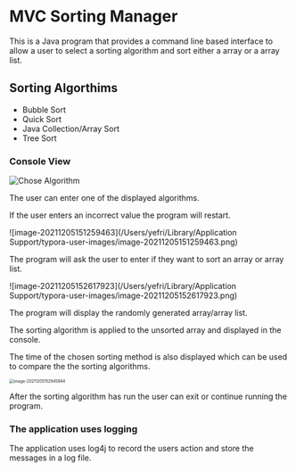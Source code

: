 # MVC Sorting Manager
This is a Java program that provides a command line based interface to allow a user to select a sorting algorithm and sort either a array or a array list.

## Sorting Algorthims

- Bubble Sort
- Quick Sort
- Java Collection/Array Sort
- Tree Sort

### Console View

![Chose Algorithm](MVCSortingManager/SortingMVC/src/main/resources/images/algo.png)

The user can enter one of the displayed algorithms. 

If the user enters an incorrect value the program will restart.

![image-20211205151259463](/Users/yefri/Library/Application Support/typora-user-images/image-20211205151259463.png)

The program will ask the user to enter if they want to sort an array or array list.

![image-20211205152617923](/Users/yefri/Library/Application Support/typora-user-images/image-20211205152617923.png)

The program will display the randomly generated array/array list.

The sorting algorithm is applied to the unsorted array and displayed in the console.

The time of the chosen sorting method is also displayed which can be used to compare the the sorting algorithms.

<img src="/Users/yefri/Library/Application Support/typora-user-images/image-20211205152945944.png" alt="image-20211205152945944" style="zoom:50%;" />

After the sorting algorithm has run the user can exit or continue running the program.

### The application uses logging

The application uses log4j to record the users action and store the messages in a log file.

